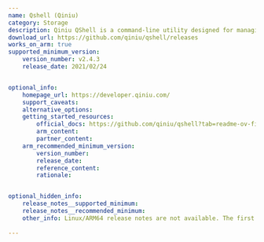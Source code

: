 ```yaml
---
name: Qshell (Qiniu)
category: Storage
description: Qiniu QShell is a command-line utility designed for managing files and resources stored on Qiniu Cloud Storage directly through a computer's terminal.
download_url: https://github.com/qiniu/qshell/releases
works_on_arm: true
supported_minimum_version:
    version_number: v2.4.3 
    release_date: 2021/02/24


optional_info:
    homepage_url: https://developer.qiniu.com/
    support_caveats:
    alternative_options:
    getting_started_resources:
        official_docs: https://github.com/qiniu/qshell?tab=readme-ov-file#%E5%AE%89%E8%A3%85
        arm_content:
        partner_content:
    arm_recommended_minimum_version:
        version_number:
        release_date:
        reference_content:
        rationale:


optional_hidden_info:
    release_notes__supported_minimum:
    release_notes__recommended_minimum:
    other_info: Linux/ARM64 release notes are not available. The first Linux/ARM64 tar is available in version v[2.4.3](https://github.com/qiniu/qshell/releases/tag/v2.4.3).
  
---
```

